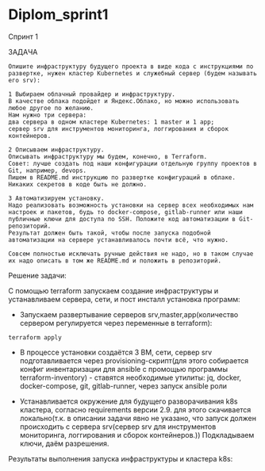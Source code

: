 # Diplom_sprint1

Спринт 1

ЗАДАЧА

```
Опишите инфраструктуру будущего проекта в виде кода с инструкциями по развертке, нужен кластер Kubernetes и служебный сервер (будем называть его srv):

1 Выбираем облачный провайдер и инфраструктуру.
В качестве облака подойдет и Яндекс.Облако, но можно использовать любое другое по желанию.
Нам нужно три сервера:
два сервера в одном кластере Kubernetes: 1 master и 1 app;
сервер srv для инструментов мониторинга, логгирования и сборок контейнеров.

2 Описываем инфраструктуру.
Описывать инфраструктуру мы будем, конечно, в Terraform.
Совет: лучше создать под наши конфигурации отдельную группу проектов в Git, например, devops.
Пишем в README.md инструкцию по развертке конфигураций в облаке. Никаких секретов в коде быть не должно.

3 Автоматизируем установку.
Надо реализовать возможность установки на сервер всех необходимых нам настроек и пакетов, будь то docker-compose, gitlab-runner или наши публичные ключи для доступа по SSH. Положите код автоматизации в Git-репозиторий.
Результат должен быть такой, чтобы после запуска подобной автоматизации на сервере устанавливалось почти всё, что нужно.

Совсем полностью исключать ручные действия не надо, но в таком случае их надо описать в том же README.md и положить в репозиторий.
```

Решение задачи:

С помощью terraform запускаем создание инфраструктуры и устанавливаем сервера, сети, и пост инсталл установка программ:
  - Запускаем развертывание серверов srv,master,app(количество сервером регулируется через переменные в terraform):
  ```
  terraform apply
  ```
  - В процессе установки создаётся 3 ВМ, сети, сервер srv подготавливается через provisioning-скрипт(для этого собирается конфиг инвентаризации для ansible с промощью программы terraform-inventory) - ставятся необходимые утилиты:
    jq, docker, docker-compose, git, gitlab-runner, через запуск ansible роли

  - Устанавливается окружение для будущего разворачивания k8s кластера, согласно requirements версии 2.9.
    для этого скачивается локально(т.к. в описании задачи явно не указано, что запуск должен происходить с сервера srv(сервер srv для инструментов мониторинга, логгирования и сборок контейнеров.))
    Подкладываем ключи, даём разрешения.


Результаты выполнения запуска инфраструктуры и кластера k8s:
